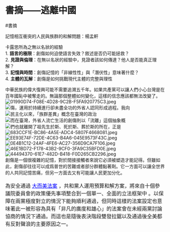# 書摘——逃離中國  
#書摘  
  
記憶相互衝突的人民與族群的和解問題：楊孟軒  
  
卡露思所為之無以名狀的經驗  
	1.	**語言的極限**：創傷如何迫使語言失效？敘述是否仍可能拯救？  
	2.	**見證與倫理**：在無以名狀的經驗中，見證者該如何傳達？他人是否能真正理解？  
	3.	**記憶與時間**：創傷記憶的「非線性性」與「潛伏性」意味著什麼？  
	4.	**主體的瓦解**：創傷是如何挑戰現代主體的完整與理性  
  
中華民族的偉大復興可能不需要追溯五千年。如果共產黨可以讓人們小心台灣是在百年國恥中被奪走的。無論那個整體如何變化，這樣的信念應該都無法改變了。  
![01990D74-F08E-4D28-9C2B-F5FA920775C3.jpeg](Attachments/01990D74-F08E-4D28-9C2B-F5FA920775C3.jpeg)  
![傷，運用於持續進行卻未盡全功的外省人認同形成過程。我向](Attachments/919F20CE-E7BB-423C-8664-A8E2B8882513.jpeg)  
![民主化以來，「族群差異」概念在臺灣的政治](Attachments/9ABE0835-D229-47C0-ADCF-05DDB174D82D.jpeg)  
![而在臺灣，外省人流亡生活的創傷則以「流離」這個抽象概](Attachments/CE8C586E-E140-4D08-AC5D-B5665616679D.jpeg)  
![們也就離開了祖先生於斯、死於斯、葬於斯的所在，正是](Attachments/9DF97DBD-C171-46F3-B66F-2AC4B7FEBD2C.jpeg)  
![683CCF1E-BC86-4A5E-ADC4-5807F4668081.jpeg](Attachments/683CCF1E-BC86-4A5E-ADC4-5807F4668081.jpeg)  
![EE93E74F-72DE-4C63-B4A6-045E9573F43C.jpeg](Attachments/EE93E74F-72DE-4C63-B4A6-045E9573F43C.jpeg)  
![0E4B1C12-24AF-4FE6-AC27-356D9CA7F106.jpeg](Attachments/0E4B1C12-24AF-4FE6-AC27-356D9CA7F106.jpeg)  
![46E1BD72-F178-43B2-9CF0-3FA9C35BFD0E.jpeg](Attachments/46E1BD72-F178-43B2-9CF0-3FA9C35BFD0E.jpeg)  
![44494370-61E7-482D-B418-F0D265CB2296.jpeg](Attachments/44494370-61E7-482D-B418-F0D265CB2296.jpeg)  
創傷是一個很複雜的記憶，對於間接接觸者來說它必須被塑造才能記得。但雖如此，創傷卻往往可以成爲普世的苦難或者部分群體黏著劑。它一方面可以讓全世界的人共同記憶苦痛，但另一方面去又有可能讓人民更加分化。  
<style>
  .paragraph-container {
    position: relative;
    max-width: 600px; /* 假設段落最大寬度 */
    margin: 20px auto;
    font-size: 16px;
    line-height: 1.5;
  }

  .topic {
    color: blue;
    cursor: pointer;
    text-decoration: underline;
  }

  .popup-box {
    margin-top: 8px;
    border-radius: 10px;
    border: 1px solid #888;
    background-color: #f9f9f9;
    padding: 12px 16px;
    box-sizing: border-box;
    width: 100%;
    display: none;
  }

  .popup-box a {
    color: #1a0dab;
    text-decoration: underline;
  }
</style>

<div class="paragraph-container">
  <p>
    為安全通過
    <span id="topic-text" class="topic">大而美法案</span>
    ，共和黨人運用預算和解方案，將來自十個參議院委員會的政策優先事項整合到一個單一、全面的立法框架中 。以保障在兩黨極度對立的情況下能夠順利通過，但同時這樣的法案設定也意味著此一被形容為具有「非凡的廣度和雄心」的法案會在未經兩黨討論協商的情況下通過。而這也是隨後表決階段雙發拉鋸以及通過後全美都有反對聲浪的主要原因之一。
  </p>

  <div id="popup" class="popup-box">
    大<span><a href="https://m1101dy.darphia.com/" target="_blank" rel="noopener noreferrer">而美</a></span>法案意味著他大而美。
  </div>
</div>

<script>
  const topic = document.getElementById("topic-text");
  const popup = document.getElementById("popup");

  topic.addEventListener("click", () => {
    if (popup.style.display === "block") {
      popup.style.display = "none";
    } else {
      popup.style.display = "block";
      // 確保popup寬度等同段落寬度（父容器寬度）
      // 這裡使用CSS width:100%已經達到目的
    }
  });

  // 點擊頁面空白處關閉浮動框
  document.addEventListener("click", (e) => {
    if (!topic.contains(e.target) && !popup.contains(e.target)) {
      popup.style.display = "none";
    }
  });
</script>
